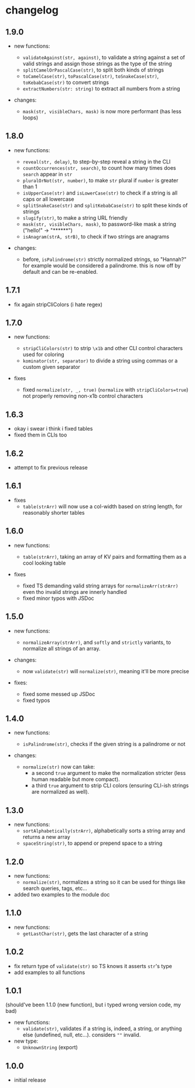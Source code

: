 # changelog

## 1.9.0

- new functions:
  - `validateAgainst(str, against)`, to validate a string against a set of valid strings and assign those strings as the type of the string
  - `splitCamelOrPascalCase(str)`, to split both kinds of strings
  - `toCamelCase(str)`, `toPascalCase(str)`, `toSnakeCase(str)`, `toKebabCase(str)` to convert strings
  - `extractNumbers(str: string)` to extract all numbers from a string

- changes:
  - `mask(str, visibleChars, mask)` is now more performant (has less loops)

## 1.8.0

- new functions:
  - `reveal(str, delay)`, to step-by-step reveal a string in the CLI
  - `countOccurrences(str, search)`, to count how many times does `search` appear in `str`
  - `pluralOrNot(str, number)`, to make `str` plural if `number` is greater than 1
  - `isUpperCase(str)` and `isLowerCase(str)` to check if a string is all caps or all lowercase
  - `splitSnakeCase(str)` and `splitKebabCase(str)` to split these kinds of strings
  - `slugify(str)`, to make a string URL friendly
  - `mask(str, visibleChars, mask)`, to password-like mask a string ("hello!" -> "\*\*\*\*\*\*")
  - `isAnagram(strA, strB)`, to check if two strings are anagrams

- changes:
  - before, `isPalindrome(str)` strictly normalized strings, so "Hannah?" for example would be considered a palindrome. this is now off by default and can be re-enabled.

## 1.7.1

- fix again stripCliColors (i hate regex)

## 1.7.0

- new functions:
  - `stripCliColors(str)` to strip `\x1b` and other CLI control characters used for coloring
  - `kominator(str, separator)` to divide a string using commas or a custom given separator

- fixes
  - fixed `normalize(str, _, true)` (`normalize` with `stripCliColors=true`) not properly removing non-x1b control characters

## 1.6.3

- okay i swear i think i fixed tables
- fixed them in CLIs too

## 1.6.2

- attempt to fix previous release

## 1.6.1

- fixes
  - `table(strArr)` will now use a col-width based on string length, for reasonably shorter tables

## 1.6.0

- new functions:
  - `table(strArr)`, taking an array of KV pairs and formatting them as a cool looking table

- fixes
  - fixed TS demanding valid string arrays for `normalizeArr(strArr)` even tho invalid strings are innerly handled
  - fixed minor typos with JSDoc

## 1.5.0

- new functions:
  - `normalizeArray(strArr)`, and `softly` and `strictly` variants, to normalize all strings of an array.

- changes:
  - now `validate(str)` will `normalize(str)`, meaning it'll be more precise

- fixes:
  - fixed some messed up JSDoc
  - fixed typos

## 1.4.0

- new functions:
  - `isPalindrome(str)`, checks if the given string is a palindrome or not

- changes:
  - `normalize(str)` now can take:
    - a second `true` argument to make the normalization stricter (less human readable but more compact).
    - a third `true` argument to strip CLI colors (ensuring CLI-ish strings are normalized as well).

## 1.3.0

- new functions:
  - `sortAlphabetically(strArr)`, alphabetically sorts a string array and returns a new array
  - `spaceString(str)`, to append or prepend space to a string

## 1.2.0

- new functions:
  - `normalize(str)`, normalizes a string so it can be used for things like search queries, tags, etc...
- added two examples to the module doc

## 1.1.0

- new functions:
  - `getLastChar(str)`, gets the last character of a string

## 1.0.2

- fix return type of `validate(str)` so TS knows it asserts `str`'s type
- add examples to all functions

## 1.0.1

(should've been 1.1.0 (new function), but i typed wrong version code, my bad)

- new functions:
  - `validate(str)`, validates if a string is, indeed, a string, or anything else (undefined, null, etc...). considers `""` invalid.
- new type:
  - `UnknownString` (export)

## 1.0.0

- initial release
